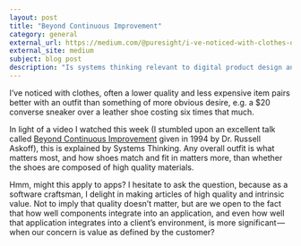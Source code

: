 ```yaml
---
layout: post
title: "Beyond Continuous Improvement"
category: general
external_url: https://medium.com/@puresight/i-ve-noticed-with-clothes-often-a-lower-quality-and-less-expensive-item-pairs-better-with-an-ad80c35c7db0
external_site: medium
subject: blog post
description: "Is systems thinking relevant to digital product design and develpoment?"
---
```


I’ve noticed with clothes, often a lower quality and less expensive item pairs better with an outfit than something of more obvious desire, e.g. a $20 converse sneaker over a leather shoe costing six times that much.

In light of a video I watched this week (I stumbled upon an excellent talk called [Beyond Continuous Improvement](https://www.youtube.com/watch?v=OqEeIG8aPPk) given in 1994 by Dr. Russell Askoff), this is explained by Systems Thinking. Any overall outfit is what matters most, and how shoes match and fit in matters more, than whether the shoes are composed of high quality materials.

Hmm, might this apply to apps? I hesitate to ask the question, because as a software craftsman, I delight in making articles of high quality and intrinsic value. Not to imply that quality doesn’t matter, but are we open to the fact that how well components integrate into an application, and even how well that application integrates into a client’s environment, is more significant — when our concern is value as defined by the customer?
